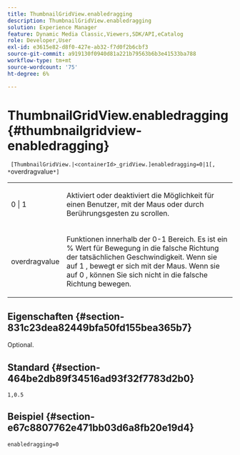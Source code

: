```yaml
---
title: ThumbnailGridView.enabledragging
description: ThumbnailGridView.enabledragging
solution: Experience Manager
feature: Dynamic Media Classic,Viewers,SDK/API,eCatalog
role: Developer,User
exl-id: e3615e82-d8f0-427e-ab32-f7d0f2b6cbf3
source-git-commit: a919130f0940d81a221b79563b6b3e41533ba788
workflow-type: tm+mt
source-wordcount: '75'
ht-degree: 6%

---
```


# ThumbnailGridView.enabledragging{#thumbnailgridview-enabledragging}

` [ThumbnailGridView.|<containerId>_gridView.]enabledragging=0|1[, *`overdragvalue`*]`

<table id="table_B1363BFD20204093AAB326A1AB503B93"> 
 <tbody> 
  <tr> 
   <td> <p> <span class="codeph"> 0 | 1 </span> </p> </td> 
   <td> <p> Aktiviert oder deaktiviert die Möglichkeit für einen Benutzer, mit der Maus oder durch Berührungsgesten zu scrollen. </p> </td> 
  </tr> 
  <tr> 
   <td> <p> <span class="codeph"> <span class="varname"> overdragvalue </span> </span> </p> </td> 
   <td> <p> Funktionen innerhalb der <span class="codeph"> 0-1 </span> Bereich. Es ist ein <span class="codeph"> % </span> Wert für Bewegung in die falsche Richtung der tatsächlichen Geschwindigkeit. Wenn sie auf <span class="codeph"> 1 </span>, bewegt er sich mit der Maus. Wenn sie auf <span class="codeph"> 0 </span>, können Sie sich nicht in die falsche Richtung bewegen. </p> </td> 
  </tr> 
 </tbody> 
</table>

## Eigenschaften {#section-831c23dea82449bfa50fd155bea365b7}

Optional.

## Standard {#section-464be2db89f34516ad93f32f7783d2b0}

`1,0.5`

## Beispiel {#section-e67c8807762e471bb03d6a8fb20e19d4}

`enabledragging=0`
